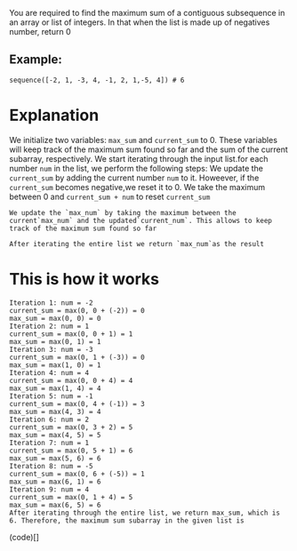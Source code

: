 You are required to find the maximum sum of a contiguous subsequence in an array or list of integers.
In that when the list is made up of negatives number, return 0 

## Example:
```
sequence([-2, 1, -3, 4, -1, 2, 1,-5, 4]) # 6

```
# Explanation

We initialize two variables: `max_sum` and `current_sum` to 0. These variables will keep track of the maximum sum found so far and the sum of the current subarray, respectively.
We start iterating through the input list.for each number `num` in the list, we perform the following steps:
    We update the `current_sum` by adding the current number `num` to it. Howeever, if the `current_sum` becomes negative,we reset it to 0. We take the maximum between 0 and `current_sum + num` to reset `current_sum`

    We update the `max_num` by taking the maximum between the current`max_num` and the updated`current_num`. This allows to keep track of the maximum sum found so far
    
    After iterating the entire list we return `max_num`as the result

# This is how it works
```
Iteration 1: num = -2
current_sum = max(0, 0 + (-2)) = 0
max_sum = max(0, 0) = 0
Iteration 2: num = 1
current_sum = max(0, 0 + 1) = 1
max_sum = max(0, 1) = 1
Iteration 3: num = -3
current_sum = max(0, 1 + (-3)) = 0
max_sum = max(1, 0) = 1
Iteration 4: num = 4
current_sum = max(0, 0 + 4) = 4
max_sum = max(1, 4) = 4
Iteration 5: num = -1
current_sum = max(0, 4 + (-1)) = 3
max_sum = max(4, 3) = 4
Iteration 6: num = 2
current_sum = max(0, 3 + 2) = 5
max_sum = max(4, 5) = 5
Iteration 7: num = 1
current_sum = max(0, 5 + 1) = 6
max_sum = max(5, 6) = 6
Iteration 8: num = -5
current_sum = max(0, 6 + (-5)) = 1
max_sum = max(6, 1) = 6
Iteration 9: num = 4
current_sum = max(0, 1 + 4) = 5
max_sum = max(6, 5) = 6
After iterating through the entire list, we return max_sum, which is 6. Therefore, the maximum sum subarray in the given list is
```
(code)[]